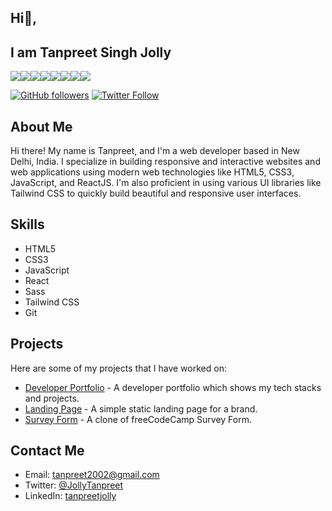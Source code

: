 ## Hi👋,
## I am Tanpreet Singh Jolly


<div style="display: flex;">
  <img src="https://img.shields.io/badge/HTML5-E34F26?style=flat&logo=html5&logoColor=white" />
  <img src="https://img.shields.io/badge/CSS3-1572B6?style=flat&logo=css3&logoColor=white" />
  <img src="https://img.shields.io/badge/JavaScript-F7DF1E?style=flat&logo=javascript&logoColor=black" />
  <img src="https://img.shields.io/badge/Git-F05032?style=flat&logo=git&logoColor=white" />
  <img src="https://img.shields.io/badge/GitHub-100000?style=flat&logo=github&logoColor=white" />
  <img src="https://img.shields.io/badge/ReactJS-61DAFB?style=flat&logo=react&logoColor=black" />
  <img src="https://img.shields.io/badge/Tailwind_CSS-38B2AC?style=flat&logo=tailwind-css&logoColor=white" />
  <img src="https://img.shields.io/badge/Sass-CC6699?style=flat&logo=sass&logoColor=white" />
</div>


[![GitHub followers](https://img.shields.io/github/followers/tanpreetjolly.svg?style=social)](https://github.com/tanpreetjolly?tab=followers)
[![Twitter Follow](https://img.shields.io/twitter/follow/JollyTanpreet?style=social)](https://twitter.com/JollyTanpreet)

## About Me

Hi there! My name is Tanpreet, and I'm a web developer based in New Delhi, India. I specialize in building responsive and interactive websites and web applications using modern web technologies like HTML5, CSS3, JavaScript, and ReactJS. I'm also proficient in using various UI libraries like Tailwind CSS to quickly build beautiful and responsive user interfaces.

## Skills

- HTML5
- CSS3
- JavaScript
- React
- Sass
- Tailwind CSS
- Git

## Projects

Here are some of my projects that I have worked on:

- [Developer Portfolio](https://portfolio-tanpreet.netlify.app/) - A developer portfolio which shows my tech stacks and projects.
- [Landing Page](https://landingpage-tanpreet.netlify.app/) - A simple static landing page for a brand.
- [Survey Form](https://surveyform-tanpreet.netlify.app/) - A clone of freeCodeCamp Survey Form.


## Contact Me

- Email: tanpreet2002@gmail.com
- Twitter: [@JollyTanpreet](https://twitter.com/JollyTanpreet)
- LinkedIn: [tanpreetjolly](https://www.linkedin.com/in/tanpreet-singh-jolly-b564a8232/)
